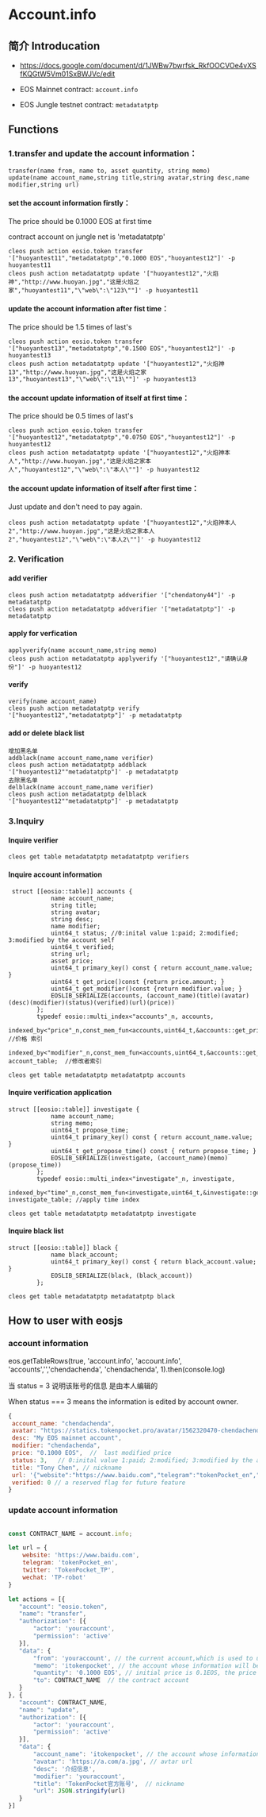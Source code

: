 # Account.info

## 简介 Introducation

- https://docs.google.com/document/d/1JWBw7bwrfsk_RkfOOCVOe4vXSfKQGtW5Vm01SxBWJVc/edit


- EOS Mainnet contract: `account.info`
- EOS Jungle testnet contract: `metadatatptp`

## Functions

### 1.transfer and update the account information：

```
transfer(name from, name to, asset quantity, string memo)
update(name account_name,string title,string avatar,string desc,name modifier,string url)
```

#### set the account information firstly：

The price should be 0.1000 EOS at first time

contract account on jungle net is  'metadatatptp'

```
cleos push action eosio.token transfer '["huoyantest11","metadatatptp","0.1000 EOS","huoyantest12"]' -p huoyantest11
cleos push action metadatatptp update '["huoyantest12","火焰神","http://www.huoyan.jpg","这是火焰之家","huoyantest11","\"web\":\"123\""]' -p huoyantest11
```

#### update the account information after fist time：

The price should be 1.5 times of last's

```
cleos push action eosio.token transfer '["huoyantest13","metadatatptp","0.1500 EOS","huoyantest12"]' -p huoyantest13
cleos push action metadatatptp update '["huoyantest12","火焰神13","http://www.huoyan.jpg","这是火焰之家13","huoyantest13","\"web\":\"13\""]' -p huoyantest13
```

#### the account update information of itself at first time：

The price should be 0.5 times of last's
```
cleos push action eosio.token transfer '["huoyantest12","metadatatptp","0.0750 EOS","huoyantest12"]' -p huoyantest12
cleos push action metadatatptp update '["huoyantest12","火焰神本人","http://www.huoyan.jpg","这是火焰之家本人","huoyantest12","\"web\":\"本人\""]' -p huoyantest12
```

#### the account update information of itself after first time：

Just update and don't need to pay again.
```
cleos push action metadatatptp update '["huoyantest12","火焰神本人2","http://www.huoyan.jpg","这是火焰之家本人2","huoyantest12","\"web\":\"本人2\""]' -p huoyantest12
```

### 2. Verification

#### add verifier

```
cleos push action metadatatptp addverifier '["chendatony44"]' -p metadatatptp
cleos push action metadatatptp addverifier '["metadatatptp"]' -p metadatatptp

```


#### apply for verfication

```
applyverify(name account_name,string memo)
cleos push action metadatatptp applyverify '["huoyantest12","请确认身份"]' -p huoyantest12
```

#### verify

```
verify(name account_name)
cleos push action metadatatptp verify '["huoyantest12","metadatatptp"]' -p metadatatptp
```

#### add or delete black list

```
增加黑名单
addblack(name account_name,name verifier)
cleos push action metadatatptp addblack '["huoyantest12""metadatatptp"]' -p metadatatptp
去除黑名单
delblack(name account_name,name verifier)
cleos push action metadatatptp delblack '["huoyantest12""metadatatptp"]' -p metadatatptp
```

### 3.Inquiry

#### Inquire verifier

```
cleos get table metadatatptp metadatatptp verifiers

```


#### Inquire account information

```
 struct [[eosio::table]] accounts {
            name account_name;
            string title;
            string avatar;
            string desc;
            name modifier;
            uint64_t status; //0:inital value 1:paid; 2:modified; 3:modified by the account self
            uint64_t verified;
            string url;
            asset price;
            uint64_t primary_key() const { return account_name.value; }
            uint64_t get_price()const {return price.amount; }
            uint64_t get_modifier()const {return modifier.value; }
            EOSLIB_SERIALIZE(accounts, (account_name)(title)(avatar)(desc)(modifier)(status)(verified)(url)(price))
        };
        typedef eosio::multi_index<"accounts"_n, accounts,
                        indexed_by<"price"_n,const_mem_fun<accounts,uint64_t,&accounts::get_price>>, //价格 索引
                        indexed_by<"modifier"_n,const_mem_fun<accounts,uint64_t,&accounts::get_modifier>>> account_table;  //修改者索引

cleos get table metadatatptp metadatatptp accounts

```

#### Inquire verification application

```
struct [[eosio::table]] investigate {
            name account_name;
            string memo;
            uint64_t propose_time;
            uint64_t primary_key() const { return account_name.value; }
            uint64_t get_propose_time() const { return propose_time; }
            EOSLIB_SERIALIZE(investigate, (account_name)(memo)(propose_time))
        };
        typedef eosio::multi_index<"investigate"_n, investigate,
                        indexed_by<"time"_n,const_mem_fun<investigate,uint64_t,&investigate::get_propose_time>>> investigate_table; //apply time index

cleos get table metadatatptp metadatatptp investigate

```

#### Inquire black list

```
struct [[eosio::table]] black {
            name black_account;
            uint64_t primary_key() const { return black_account.value; }
            EOSLIB_SERIALIZE(black, (black_account))
        };

cleos get table metadatatptp metadatatptp black
```

## How to user with eosjs

### account information

eos.getTableRows(true, 'account.info', 'account.info', 'accounts','','chendachenda', 'chendachenda', 1).then(console.log)

当 status = 3 说明该账号的信息 是由本人编辑的

When status === 3 means the information is edited by account owner.

``` javascript
{
 account_name: "chendachenda",
 avatar: "https://statics.tokenpocket.pro/avatar/1562320470-chendachenda.jpg",
 desc: "My EOS mainnet account", 
 modifier: "chendachenda", 
 price: "0.1000 EOS",  //  last modified price
 status: 3,   // 0:inital value 1:paid; 2:modified; 3:modified by the account self
 title: "Tony Chen", // nickname
 url: '{"website":"https://www.baidu.com","telegram":"tokenPocket_en","twitter":"TokenPocket_en","wechat":"TP-robot"}',
 verified: 0 // a reserved flag for future feature
}
```


### update account information

``` javascript

const CONTRACT_NAME = account.info;

let url = {
    website: 'https://www.baidu.com',
    telegram: 'tokenPocket_en',
    twitter: 'TokenPocket_TP',
    wechat: 'TP-robot'
}

let actions = [{
   "account": "eosio.token",
   "name": "transfer",
   "authorization": [{
       "actor": 'youraccount', 
       "permission": 'active'
   }],
   "data": {
       "from": 'youraccount', // the current account,which is used to update other account's information
       "memo": 'itokenpocket', // the account whose information will be update
       "quantity": '0.1000 EOS', // initial price is 0.1EOS, the price will be 1.5 times on each update
       "to": CONTRACT_NAME  // the contract account
   }
}, {
   "account": CONTRACT_NAME,
   "name": "update",
   "authorization": [{
       "actor": 'youraccount', 
       "permission": 'active'
   }],
   "data": {
       "account_name": 'itokenpocket', // the account whose information will be update
       "avatar": 'https://a.com/a.jpg', // avtar url
       "desc": '介绍信息', 
       "modifier": 'youraccount',
       "title": 'TokenPocket官方账号',  // nickname
       "url": JSON.stringify(url)
   }
}]

```


